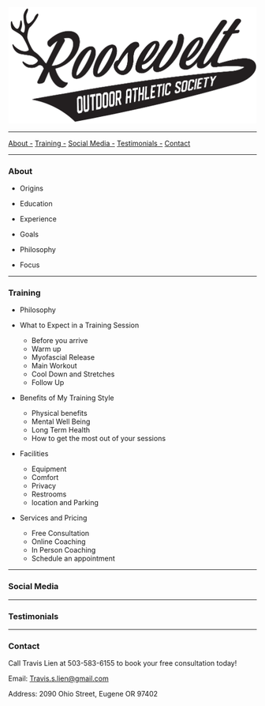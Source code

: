 ![roosevelt outdoor athletic society logo](Images/roosevelt_logo_1_black_on_white_cropped.png)

***
[About -](#about) 
[Training -](#Training) 
[Social Media -](#SocialMedia) 
[Testimonials -](#Testimonials) 
[Contact](#Contact)

***

<h3 id="About">About</h3>
  
*   Origins

*   Education

*   Experience

*   Goals

*   Philosophy

*   Focus



***

<h3 id="Training">Training</h3>

*   Philosophy

*   What to Expect in a Training Session
    *   Before you arrive
    *   Warm up
    *   Myofascial Release
    *   Main Workout
    *   Cool Down and Stretches
    *   Follow Up

*   Benefits of My Training Style
    *   Physical benefits
    *   Mental Well Being
    *   Long Term Health
    *   How to get the most out of your sessions

*   Facilities
    *   Equipment
    *   Comfort
    *   Privacy
    *   Restrooms
    *   location and Parking

*   Services and Pricing
    *   Free Consultation
    *   Online Coaching
    *   In Person Coaching
    *   Schedule an appointment

***

<h3 id="SocialMedia">Social Media</h3>

***

<h3 id="Testimonials">Testimonials</h3>

***

<h3 id="Contact">Contact</h3>

Call Travis Lien at 503-583-6155 to book your free consultation today!

Email:  Travis.s.lien@gmail.com

Address:  2090 Ohio Street, Eugene OR 97402


